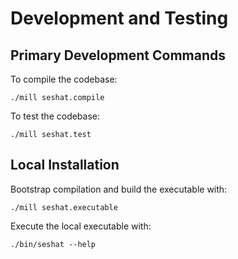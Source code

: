 # Development and Testing

## Primary Development Commands

To compile the codebase:

```console
./mill seshat.compile
```

To test the codebase:

```console
./mill seshat.test
```

## Local Installation

Bootstrap compilation and build the executable with:

```console
./mill seshat.executable
```

Execute the local executable with:

```console
./bin/seshat --help
```
